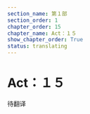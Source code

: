 ```yaml
---
section_name: 第１部
section_order: 1
chapter_order: 15
chapter_name: Act：１５
show_chapter_order: True
status: translating
---
```


# Act：１５
待翻译
